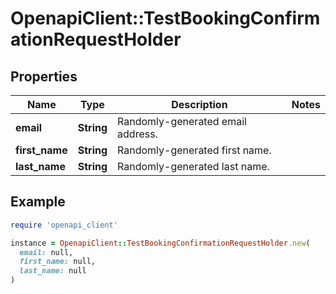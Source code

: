 # OpenapiClient::TestBookingConfirmationRequestHolder

## Properties

| Name | Type | Description | Notes |
| ---- | ---- | ----------- | ----- |
| **email** | **String** | Randomly-generated email address. |  |
| **first_name** | **String** | Randomly-generated first name. |  |
| **last_name** | **String** | Randomly-generated last name. |  |

## Example

```ruby
require 'openapi_client'

instance = OpenapiClient::TestBookingConfirmationRequestHolder.new(
  email: null,
  first_name: null,
  last_name: null
)
```

